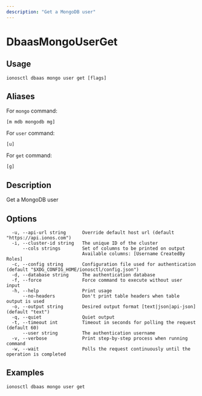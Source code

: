 ```yaml
---
description: "Get a MongoDB user"
---
```


# DbaasMongoUserGet

## Usage

```text
ionosctl dbaas mongo user get [flags]
```

## Aliases

For `mongo` command:

```text
[m mdb mongodb mg]
```

For `user` command:

```text
[u]
```

For `get` command:

```text
[g]
```

## Description

Get a MongoDB user

## Options

```text
  -u, --api-url string      Override default host url (default "https://api.ionos.com")
  -i, --cluster-id string   The unique ID of the cluster
      --cols strings        Set of columns to be printed on output 
                            Available columns: [Username CreatedBy Roles]
  -c, --config string       Configuration file used for authentication (default "$XDG_CONFIG_HOME/ionosctl/config.json")
  -d, --database string     The authentication database
  -f, --force               Force command to execute without user input
  -h, --help                Print usage
      --no-headers          Don't print table headers when table output is used
  -o, --output string       Desired output format [text|json|api-json] (default "text")
  -q, --quiet               Quiet output
  -t, --timeout int         Timeout in seconds for polling the request (default 60)
      --user string         The authentication username
  -v, --verbose             Print step-by-step process when running command
  -w, --wait                Polls the request continuously until the operation is completed 
```

## Examples

```text
ionosctl dbaas mongo user get
```

